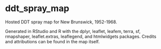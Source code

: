 # ddt_spray_map
Hosted DDT spray map for New Brunswick, 1952-1968.

Generated in RStudio and R with the dplyr, leaflet, leafem, terra, sf, rmapshaper, leaflet.extras, leaflegend, and htmlwidgets packages.
Credits and attributions can be found in the map itself.
